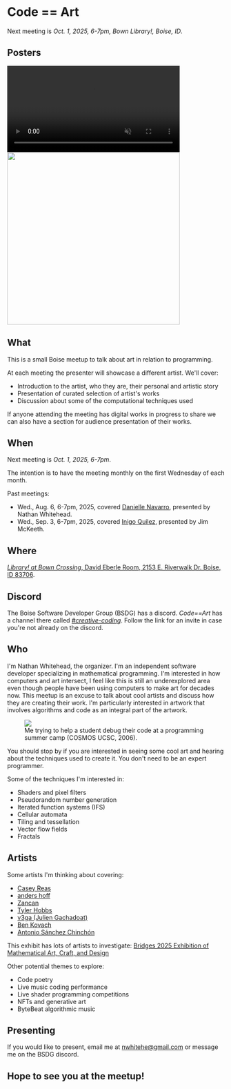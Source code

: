# Code == Art

Next meeting is *Oct. 1, 2025, 6-7pm, Bown Library!, Boise, ID*.

## Posters

<video width=400px src="/poster2.mp4" autoplay loop muted></video>
<img width=400px src="/poster.svg" />

## What

This is a small Boise meetup to talk about art in relation to programming.

At each meeting the presenter will showcase a different artist. We'll cover:

* Introduction to the artist, who they are, their personal and artistic story
* Presentation of curated selection of artist's works
* Discussion about some of the computational techniques used

If anyone attending the meeting has digital works in progress to share we
can also have a section for audience presentation of their works.

## When

Next meeting is *Oct. 1, 2025, 6-7pm*.

The intention is to have the meeting monthly on the first Wednesday of each month.

Past meetings:

* Wed., Aug. 6, 6-7pm, 2025, covered [Danielle Navarro](https://djnavarro.net/), presented by Nathan Whitehead.
* Wed., Sep. 3, 6-7pm, 2025, covered [Inigo Quilez](https://iquilezles.org/), presented by Jim McKeeth.


## Where

[*Library! at Bown Crossing*, David Eberle Room, 2153 E. Riverwalk Dr. Boise, ID 83706](https://maps.app.goo.gl/3nG9WhnpjW6GZ9Gr5).

## Discord

The Boise Software Developer Group (BSDG) has a discord. *Code==Art* has a channel there called [*#creative-coding*](https://discord.gg/SaE972DFvX).
Follow the link for an invite in case you're not already on the discord.

## Who

I'm Nathan Whitehead, the organizer. I'm an independent software developer
specializing in mathematical programming. I'm interested in how computers and
art intersect, I feel like this is still an underexplored area even though
people have been using computers to make art for decades now. This meetup is an
excuse to talk about cool artists and discuss how they are creating their work.
I'm particularly interested in artwork that involves algorithms and code as
an integral part of the artwork.

<figure>
<img src="/cosmos1.jpg" />
<figcaption>Me trying to help a student debug their code at a programming summer camp (COSMOS UCSC, 2006).</figcaption>
</figure>

You should stop by if you are interested in seeing some cool art and hearing
about the techniques used to create it. You don't need to be an expert
programmer.

Some of the techniques I'm interested in:
* Shaders and pixel filters
* Pseudorandom number generation
* Iterated function systems (IFS)
* Cellular automata
* Tiling and tessellation
* Vector flow fields
* Fractals

## Artists

Some artists I'm thinking about covering:

* [Casey Reas](https://reas.com/)
* [anders hoff](https://inconvergent.net/)
* [Zancan](https://www.bitforms.art/exhibition/tree_line)
* [Tyler Hobbs](https://www.tylerxhobbs.com/)
* [v3ga (Julien Gachadoat)](https://www.v3ga.net/)
* [Ben Kovach](https://bendotk.com)
* [Antonio Sánchez Chinchón](https://fronkonstin.com)

This exhibit has lots of artists to investigate:
[Bridges 2025 Exhibition of Mathematical Art, Craft, and Design](https://gallery.bridgesmathart.org/exhibitions/bridges-2025-exhibition-of-mathematical-art)

Other potential themes to explore:

* Code poetry
* Live music coding performance
* Live shader programming competitions
* NFTs and generative art
* ByteBeat algorithmic music

## Presenting

If you would like to present, email me at nwhitehe@gmail.com or message me on the BSDG discord.

## Hope to see you at the meetup!
